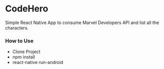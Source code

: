 # CodeHero
Simple React Native App to consume Marvel Developers API and list all the characters.

### How to Use

- Clone Project
- npm install
- react-native run-android
